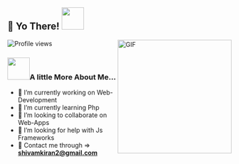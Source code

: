 ## 👋 Yo There! <img src="https://media.giphy.com/media/12oufCB0MyZ1Go/giphy.gif" width="50">
<img align="right" alt="GIF" height="256px" src="https://i.imgur.com/q0jR0sv.gif"/>![Profile views](https://gpvc.arturio.dev/Hiroto77)


### <img src="https://media.giphy.com/media/mGcNjsfWAjY5AEZNw6/giphy.gif" width="50">A little More About Me...
- 🔭 I’m currently working on Web-Development
- 🌱 I’m currently learning Php
- 👯 I’m looking to collaborate on Web-Apps
- 🤔 I’m looking for help with Js Frameworks
- 💬 Contact me through => **shivamkiran2@gmail.com** 

